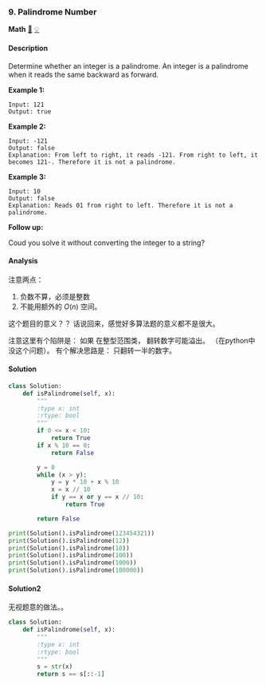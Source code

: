 ### 9. Palindrome Number

**Math**    [💚](https://leetcode.com/problems/palindrome-number)    	[💡](https://leetcode.com/articles/palindrome-number)

#### Description

Determine whether an integer is a palindrome. An integer is a palindrome when it reads the same backward as forward.

**Example 1:**

```
Input: 121
Output: true
```

**Example 2:**

```
Input: -121
Output: false
Explanation: From left to right, it reads -121. From right to left, it becomes 121-. Therefore it is not a palindrome.
```

**Example 3:**

```
Input: 10
Output: false
Explanation: Reads 01 from right to left. Therefore it is not a palindrome.
```

**Follow up:**

Coud you solve it without converting the integer to a string?

#### Analysis

注意两点：

1. 负数不算，必须是整数
2. 不能用额外的 $O(n)$ 空间。

这个题目的意义？？ 话说回来，感觉好多算法题的意义都不是很大。


注意这里有个陷阱是： 如果 在整型范围类， 翻转数字可能溢出。 （在python中没这个问题）。 有个解决思路是： 只翻转一半的数字。

#### Solution

```python
class Solution:
    def isPalindrome(self, x):
        """
        :type x: int
        :rtype: bool
        """
        if 0 <= x < 10:
            return True
        if x % 10 == 0:
            return False

        y = 0
        while (x > y):
            y = y * 10 + x % 10
            x = x // 10
            if y == x or y == x // 10:
                return True

        return False

print(Solution().isPalindrome(123454321))
print(Solution().isPalindrome(12))
print(Solution().isPalindrome(10))
print(Solution().isPalindrome(100))
print(Solution().isPalindrome(1000))
print(Solution().isPalindrome(100000))
```

#### Solution2
无视题意的做法。。

```python
class Solution:
    def isPalindrome(self, x):
        """
        :type x: int
        :rtype: bool
        """
        s = str(x)
        return s == s[::-1]
```
